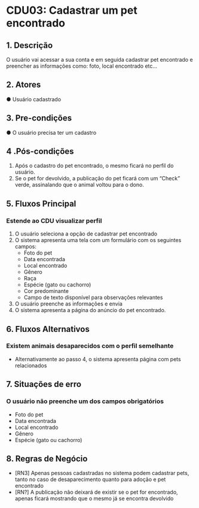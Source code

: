 # CDU03: Cadastrar um pet encontrado

## 1. Descrição

O usuário vai acessar a sua conta e em seguida cadastrar pet encontrado e preencher as informações como: foto, local encontrado etc...

## 2. Atores

● Usuário cadastrado

## 3. Pre-condições

● O usuário precisa ter um cadastro

## 4 .Pós-condições

1. Após o cadastro do pet encontrado, o mesmo ficará no perfil do usuário.
2. Se o pet for devolvido, a publicação do pet ficará com um “Check” verde, assinalando que o animal voltou para o dono.

## 5. Fluxos Principal

### Estende ao CDU visualizar perfil

1. O usuário seleciona a opção de cadastrar pet encontrado
2. O sistema apresenta uma tela com um formulário com os seguintes campos:
   - Foto do pet
   - Data encontrada
   - Local encontrado
   - Gênero
   - Raça
   - Espécie (gato ou cachorro)
   - Cor predominante
   - Campo de texto disponível para observações relevantes
3. O usuário preenche as informações e envia  
4. O sistema apresenta a página do anúncio do pet encontrado.

## 6. Fluxos Alternativos

### Existem animais desaparecidos com o perfil semelhante

- Alternativamente ao passo 4, o sistema apresenta página com pets relacionados

## 7. Situações de erro

### O usuário não preenche um dos campos obrigatórios

- Foto do pet
- Data encontrada
- Local encontrado
- Gênero
- Espécie (gato ou cachorro)

## 8. Regras de Negócio

- [RN3] Apenas pessoas cadastradas no sistema podem cadastrar pets, tanto no caso de desaparecimento quanto para adoção e pet encontrado
- [RN?] A publicação não deixará de existir se o pet for encontrado, apenas ficará mostrando que o mesmo já se encontra devolvido
